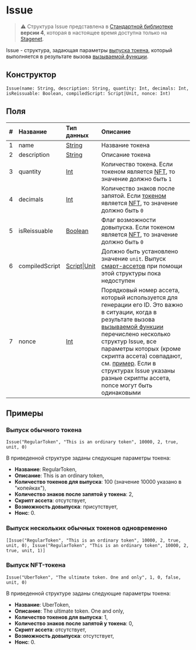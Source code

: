 # Issue

> :warning: Структура Issue представлена в [Стандартной библиотеке](/ru/ride/script/standard-library) **версии 4**, которая в настоящее время доступна только на [Stagenet](/ru/blockchain/blockchain-network/stage-network).

Issue - cтруктура, задающая параметры [выпуска токена](/ru/blockchain/transaction-type/issue-transaction), который выполняется в результате вызова [вызываемой функции](/ru/ride/functions/callable-function).

## Конструктор

```ride
Issue(name: String, description: String, quantity: Int, decimals: Int, isReissuable: Boolean, compiledScript: Script|Unit, nonce: Int)
```

## Поля

| # | Название | Тип данных | Описание |
| :--- | :--- | :--- | :--- |
| 1 | name | [String](/ru/ride/data-types/string) | Название токена |
| 2 | description | [String](/ru/ride/data-types/string) | Описание токена |
| 3 | quantity | [Int](/ru/ride/data-types/int) | Количество токена. Если токеном является [NFT](/ru/blockchain/token/non-fungible-token), то значение должно быть `1` |
| 4 | decimals | [Int](/ru/ride/data-types/int) | Количество знаков после запятой. Если [токеном](/ru/blockchain/token) является [NFT](/ru/blockchain/token/non-fungible-token), то значение должно быть `0` |
| 5 | isReissuable | [Boolean](/ru/ride/data-types/boolean) | Флаг возможности довыпуска. Если токеном является [NFT](/ru/blockchain/token/non-fungible-token), то значение должно быть `0` |
| 6 | compiledScript | [Script](/ru/ride/script)&#124;[Unit](/ru/ride/data-types/unit) | Должно быть установлено значение `unit`. Выпуск [смарт-ассетов](/ru/blockchain/token/smart-asset) при помощи этой структуры пока недоступен |
| 7 | nonce | [Int](/ru/ride/data-types/int) | Порядковый номер ассета, который используется для генерации его ID. Это важно в ситуации, когда в результате вызова [вызываемой функции](/ru/ride/functions/callable-function) перечислено несколько структур Issue, все параметры которых (кроме скрипта ассета) совпадают, см. [пример](#nonce). Если в структурах Issue указаны разные скрипты ассета, nonce могут быть одинаковыми |

## Примеры

### Выпуск обычного токена

`Issue("RegularToken", "This is an ordinary token", 10000, 2, true, unit, 0)`

В приведенной структуре заданы следующие параметры токена:

* **Название**: RegularToken,
* **Описание**: This is an ordinary token,
* **Количество токенов для выпуска**: 100 (значение 10000 указано в "копейках"),
* **Количество знаков после запятой у токена**: 2,
* **Скрипт ассета**: отсутствует,
* **Возможность довыпуска**: присутствует,
* **Нонс**: 0.

### Выпуск нескольких обычных токенов одновременно <a id="nonce"></a>

`[Issue("RegularToken", "This is an ordinary token", 10000, 2, true, unit, 0), Issue("RegularToken", "This is an ordinary token", 10000, 2, true, unit, 1)]`

### Выпуск NFT-токена

`Issue("UberToken", "The ultimate token. One and only", 1, 0, false, unit, 0)`

В приведенной структуре заданы следующие параметры токена:

* **Название**: UberToken,
* **Описание**: The ultimate token. One and only,
* **Количество токенов для выпуска**: 1,
* **Количество знаков после запятой у токена**: 0,
* **Скрипт ассета**: отсутствует,
* **Возможность довыпуска**: отсутствует,
* **Нонс**: 0.
